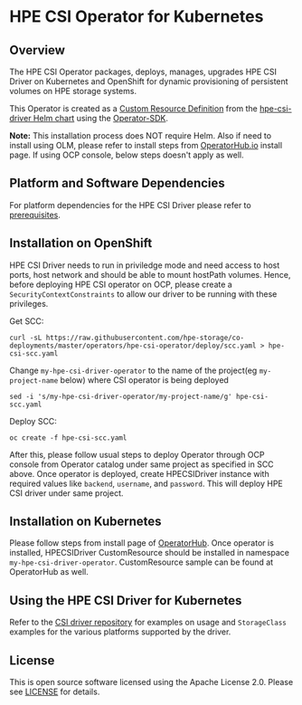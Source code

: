 # HPE CSI Operator for Kubernetes

## Overview
The HPE CSI Operator packages, deploys, manages, upgrades HPE CSI Driver on Kubernetes and OpenShift for dynamic provisioning of persistent volumes on HPE storage systems.

This Operator is created as a [Custom Resource Definition](https://kubernetes.io/docs/concepts/extend-kubernetes/api-extension/custom-resources/#customresourcedefinitions) from the [hpe-csi-driver Helm chart](https://github.com/hpe-storage/co-deployments/tree/master/helm/charts/hpe-csi-driver) using the [Operator-SDK](https://github.com/operator-framework/operator-sdk#overview).

**Note:** This installation process does NOT require Helm. Also if need to install using OLM, please refer to install steps from [OperatorHub.io](https://operatorhub.io/operator/hpe-csi-driver-operator) install page. If using OCP console, below steps doesn't apply as well.

## Platform and Software Dependencies
For platform dependencies for the HPE CSI Driver please refer to [prerequisites](https://github.com/hpe-storage/co-deployments/tree/master/helm/charts/hpe-csi-driver#prerequisites).

## Installation on OpenShift

HPE CSI Driver needs to run in priviledge mode and need access to host ports, host network and should be able to mount hostPath volumes. Hence, before deploying HPE CSI operator on OCP, please create a `SecurityContextConstraints` to allow our driver to be running with these privileges.

Get SCC:
```
curl -sL https://raw.githubusercontent.com/hpe-storage/co-deployments/master/operators/hpe-csi-operator/deploy/scc.yaml > hpe-csi-scc.yaml
```

Change `my-hpe-csi-driver-operator` to the name of the project(eg `my-project-name` below) where CSI operator is being deployed
```
sed -i 's/my-hpe-csi-driver-operator/my-project-name/g' hpe-csi-scc.yaml
```

Deploy SCC:
```
oc create -f hpe-csi-scc.yaml
```

After this, please follow usual steps to deploy Operator through OCP console from Operator catalog under same project as specified in SCC above. Once operator is deployed, create HPECSIDriver instance with required values like `backend`, `username`, and `password`. This will deploy HPE CSI driver under same project.

## Installation on Kubernetes
Please follow steps from install page of [OperatorHub](https://operatorhub.io/operator/hpe-csi-driver-operator). Once operator is installed, HPECSIDriver CustomResource should be installed in namespace `my-hpe-csi-driver-operator`. CustomResource sample can be found at OperatorHub as well.

## Using the HPE CSI Driver for Kubernetes
Refer to the [CSI driver repository](https://github.com/hpe-storage/csi-driver#using-the-hpe-csi-driver-for-kubernetes) for examples on usage and `StorageClass` examples for the various platforms supported by the driver.

## License
This is open source software licensed using the Apache License 2.0. Please see [LICENSE](../../LICENSE) for details.
